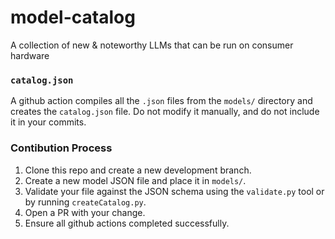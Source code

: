 # model-catalog
A collection of new &amp; noteworthy LLMs that can be run on consumer hardware

### `catalog.json`

A github action compiles all the `.json` files from the `models/` directory and creates the `catalog.json` file.
Do not modify it manually, and do not include it in your commits.

### Contibution Process

1. Clone this repo and create a new development branch.
2. Create a new model JSON file and place it in `models/`.
3. Validate your file against the JSON schema using the `validate.py` tool or by running `createCatalog.py`.
4. Open a PR with your change.
5. Ensure all github actions completed successfully.
